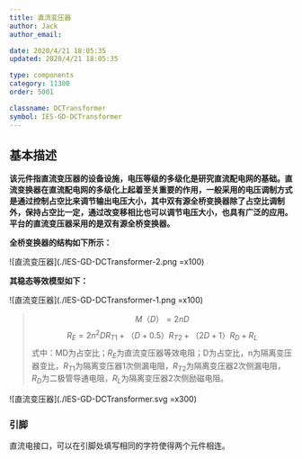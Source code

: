 ```yaml
---
title: 直流变压器
author: Jack
author_email:

date: 2020/4/21 18:05:35
updated: 2020/4/21 18:05:35

type: components
category: 11300
order: 5001

classname: DCTransformer
symbol: IES-GD-DCTransformer
---
```

## 基本描述

**该元件指直流变压器的设备设施，电压等级的多级化是研究直流配电网的基础。直流变换器在直流配电网的多级化上起着至关重要的作用，一般采用的电压调制方式是通过控制占空比来调节输出电压大小，其中双有源全桥变换器除了占空比调制外，保持占空比一定，通过改变移相比也可以调节电压大小，也具有广泛的应用。平台的直流变压器采用的是双有源全桥变换器。**

 **全桥变换器的结构如下所示：**

 ![直流变压器](./IES-GD-DCTransformer-2.png =x100)

**其稳态等效模型如下：**

![直流变压器](./IES-GD-DCTransformer-1.png =x100)

> $$M{（D）} = 2nD$$
> $$R_{E} = 2n^{2}DR_{T1} + {（{D + 0.5}）}R_{T2} + {（{2D + 1}）}R_{D} + R_{L}$$
> 式中：MD为占空比；$R_E$为直流变压器等效电阻；D为占空比，n为隔离变压器变比，$R_{T1}$为隔离变压器1次侧漏电阻，$R_{T2}$为隔离变压器2次侧漏电阻，$R_D$为二极管导通电阻，$R_L$为隔离变压器2次侧励磁电阻。

![直流变压器](./IES-GD-DCTransformer.svg =x300)

### 引脚
直流电接口，可以在引脚处填写相同的字符使得两个元件相连。

